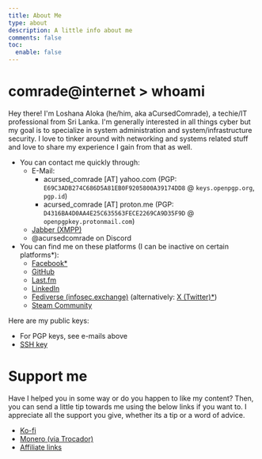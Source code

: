```yaml
---
title: About Me
type: about
description: A little info about me
comments: false
toc:
  enable: false
---
```


# comrade@internet > whoami

Hey there! I'm Loshana Aloka (he/him, aka aCursedComrade), a techie/IT professional from Sri Lanka. I'm generally interested in all things cyber but my goal is to specialize in system administration and system/infrastructure security. I love to tinker around with networking and systems related stuff and love to share my experience I gain from that as well.

- You can contact me quickly through:
  - E-Mail:
    - acursed_comrade [AT] yahoo.com (PGP: `E69C3ADB274C686D5A81EB0F9205800A39174DD8` @ `keys.openpgp.org`, `pgp.id`)
    - acursed_comrade [AT] proton.me (PGP: `D4316BA4D0AA4E25C635563FECE2269CA9D35F9D` @ `openpgpkey.protonmail.com`)
  - [Jabber (XMPP)](xmpp:acursedcomrade@xmpp.earth)
  - @acursedcomrade on Discord
- You can find me on these platforms (I can be inactive on certain platforms\*):
  - [Facebook\*](https://web.facebook.com/acursedcomrade)
  - [GitHub](https://github.com/aCursedComrade)
  - [Last.fm](https://www.last.fm/user/aCursedComrade)
  - [LinkedIn](https://www.linkedin.com/in/loshana-aloka/)
  - [Fediverse (infosec.exchange)](https://infosec.exchange/@acursedcomrade) (alternatively: [X (Twitter)\*](https://x.com/aCursed_Comrade))
  - [Steam Community](https://steamcommunity.com/id/acursedcomrade/)

Here are my public keys:

- For PGP keys, see e-mails above
- [SSH key](/static/ssh.pub)

# Support me

Have I helped you in some way or do you happen to like my content? Then, you can send a little tip towards me using the below links if you want to. I appreciate all the support you give, whether its a tip or a word of advice.

- [Ko-fi](https://ko-fi.com/acursedcomrade)
- [Monero (via Trocador)](https://trocador.app/anonpay/?ticker_to=xmr&network_to=Mainnet&address=84y7YtrP4xTMGBMKfy4EcgF3woKLzxK9GFamBsWsAN9gPoH6eVsDbcfSnA5CeXUaHBGBJYtu6JpLcQWsd89bJdExPbgg3qq&donation=True&simple_mode=True&name=Loshana+Aloka&description=Thanks+for+the+tip%21&email=acursed_comrade@yahoo.com&ref=OcWCE4CwFy&ticker_from=xmr&network_from=Mainnet&bgcolor=True)
- [Affiliate links](affiliate)
